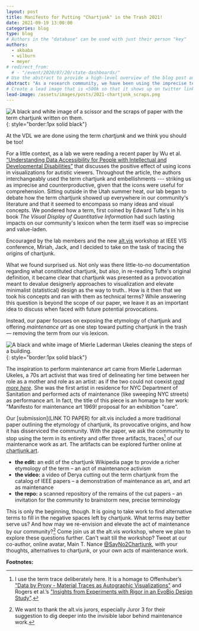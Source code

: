 ```yaml
---
layout: post
title: Manifesto for Putting "Chartjunk" in the Trash 2021!
date: 2021-09-19 13:00:00
categories: blog
type: blog
# Authors in the "database" can be used with just their person "key"
authors:
  - akbaba
  - wilburn
  - meyer
# redirect_from:
  # - "/event/2020/07/20/state-dashboards/"
# Use the abstract to provide a high-level overview of the blog post and main takeaways.
abstract: "As a research community, we have been using the imprecise term “chartjunk” in situations where other words would be a more precise, and kinder fit. In our manifesto, part of the alt.vis workshop at IEEE VIS 2021, we blur the boundaries between performance art, maintenance, and research as our first steps of putting chartjunk in the trash."
# Create a lead image that is <500k so that it shows up on twitter link preview
lead-image: /assets/images/posts/2021-chartjunk_scraps.png
---
```

![A black and white image of a scissor and the scraps of paper with the term chartjunk written on them.]({{site.base_url}}/assets/images/posts/2021-chartjunk_scraps.png){: style="border:1px solid black"}

At the VDL we are done using the term *chartjunk* and we think you should be too! 

For a little context, as a lab we were reading a recent paper by Wu et al. [“Understanding Data Accessibility for People with Intellectual and Developmental Disabilities”](http://cu-visualab.org/IDD/idd/assets/idd.pdf) that discusses the positive effect of using icons in visualizations for autistic viewers. Throughout the article, the authors interchangeably used the term chartjunk and embellishments --- striking us as imprecise and counterproductive, given that the icons were useful for comprehension. Sitting outside in the Utah summer heat, our lab began to debate how the term chartjunk showed up everywhere in our community's literature and that it seemed to encompass so many ideas and visual concepts. We pondered how a term, first coined by Edward Tufte's in his book *The Visual Display of Quantitative Information* had such lasting impacts on our community's lexicon when the term itself was so imprecise and value-laden. 

Encouraged by the lab members and the new [alt.vis](altvis.github.io) workshop at IEEE VIS conference, Miriah, Jack, and I decided to take on the task of tracing the origins of chartjunk. 

What we found surprised us. Not only was there little-to-no documentation regarding what constituted chartjunk, but also, in re-reading Tufte's original definition, it became clear that chartjunk was presented as a provocation meant to devalue designerly approaches to visualization  and elevate minimalist (statistical) design as the way to truth.. How is it then that we took his concepts and ran with them as technical terms? While answering this question is beyond the scope of our paper, we leave it as an important idea to discuss when faced with future potential provocations.

Instead, our paper focuses on exposing the etymology of chartjunk and offering *maintenance art* as one step toward putting chartjunk in the trash — removing the term from our vis lexicon.


![A black and white image of Mierle Laderman Ukeles cleaning the steps of a building.]({{site.base_url}}/assets/images/posts/2021-chartjunk_ukeles.jpg){: style="border:1px solid black"} 

The inspiration to perform maintenance art came from Mierle Laderman Ukeles, a 70s art activist that was tired of delineating her time between her role as a mother and role as an artist: as if the two could not coexist [*read more here*](https://hyperallergic.com/355255/how-mierle-laderman-ukeles-turned-maintenance-work-into-art/). She was the first artist in residence for NYC Department of Sanitation and performed acts of maintenance (like sweeping NYC streets) as performance art. In fact, the title of this piece is an homage to her work: "Manifesto for maintenance art 1969! proposal for an exhibition "care”.

Our [submission](LINK TO PAPER) for alt.vis included a more traditional paper outlining the etymology of chartjunk, its provocative origins, and how it has disserviced the community. With the paper, we ask the community to stop using the term in its entirety and offer three artifacts, traces[^1] of our maintenance work as art. The artifacts can be explored further online at [chartjunk.art](http://chartjunk.art]).

- **the edit:** an edit of the chartjunk Wikipedia page to provide a richer etymology of the term – an act of maintenance activism
- **the video:** a video of Derya cutting out the term chartjunk from the catalog of IEEE papers – a demonstration of maintenance as art, and art as maintenance
- **the repo:** a scanned repository of the remains of the cut papers – an invitation for the community to brainstorm new, precise terminology


This is only the beginning, though. It is going to take work to find alternative terms to fill in the negative spaces left by chartjunk. What terms may better serve us? And how may we re-envision and elevate the act of maintenance by our community?[^2] Come join us at the alt.vis workshop, where we plan to explore these questions further. Can't wait till the workshop? Tweet at our co-author, online avatar, Main T. Nance [@SayNo2Chartjunk](https://twitter.com/SayNo2Chartjunk), with your thoughts, alternatives to chartjunk, or your own acts of maintenance work.

**Footnotes:**

[^1]: I use the term trace deliberately here. It is a homage to Offenhuber’s ["Data by Proxy - Material Traces as Autographic Visualizations"](https://ieeexplore.ieee.org/abstract/document/8807292/) and Rogers et al.’s ["Insights from Experiments with Rigor in an EvoBio Design Study"](https://vdl.sci.utah.edu/publications/2020_infovis_insights/).

[^2]: We want to thank the alt.vis jurors, especially Juror 3 for their suggestion to dig deeper into the invisible labor behind maintenance work.
